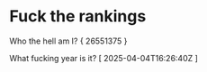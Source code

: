 # Fuck the rankings

Who the hell am I?
{ 26551375 }

What fucking year is it?
[ 2025-04-04T16:26:40Z ]
